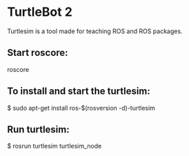 
# TurtleBot 2

Turtlesim is a tool made for teaching ROS and ROS packages.



## Start roscore:

roscore


## To install and start the turtlesim:
$ sudo apt-get install ros-$(rosversion -d)-turtlesim
## Run turtlesim:
$ rosrun turtlesim turtlesim_node
